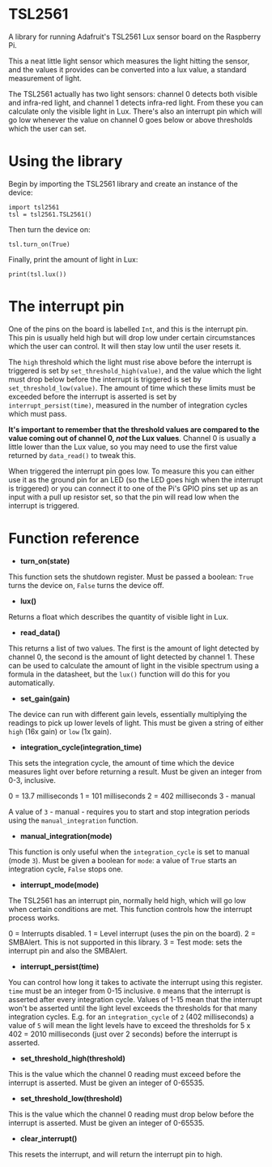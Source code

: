# TSL2561

A library for running Adafruit's TSL2561 Lux sensor board on the Raspberry Pi.

This a neat little light sensor which measures the light hitting the sensor, and the values it provides can be converted into a lux value, a standard measurement of light.  

The TSL2561 actually has two light sensors:  channel 0 detects both visible and infra-red light, and channel 1 detects infra-red light.  From these you can calculate only the visible light in Lux.  There's also an interrupt pin which will go low whenever the value on channel 0 goes below or above thresholds which the user can set.

# Using the library

Begin by importing the TSL2561 library and create an instance of the device:

```
import tsl2561
tsl = tsl2561.TSL2561()
```

Then turn the device on:
```
tsl.turn_on(True)
```

Finally, print the amount of light in Lux:
```
print(tsl.lux())
```

# The interrupt pin

One of the pins on the board is labelled `Int`, and this is the interrupt pin.  This pin is usually held high but will drop low under certain circumstances which the user can control.  It will then stay low until the user resets it.

The `high` threshold which the light must rise above before the interrupt is triggered is set by `set_threshold_high(value)`, and the value which the light must drop below before the interrupt is triggered is set by `set_threshold_low(value)`.  The amount of time which these limits must be exceeded before the interrupt is asserted is set by `interrupt_persist(time)`, measured in the number of integration cycles which must pass.

**It's important to remember that the threshold values are compared to the value coming out of channel 0, _not_ the Lux values**.  Channel 0  is usually a little lower than the Lux value, so you may need to use the first value returned by `data_read()` to tweak this.

When triggered the interrupt pin goes low.  To measure this you can either use it as the ground pin for an LED (so the LED goes high when the interrupt is triggered) or you can connect it to one of the Pi's GPIO pins set up as an input with a pull up resistor set, so that the pin will read low when the interrupt is triggered.

# Function reference

* **turn_on(state)**

This function sets the shutdown register.  Must be passed a boolean: `True` turns the device on, `False` turns the device off.

* **lux()**

Returns a float which describes the quantity of visible light in Lux.

* **read_data()**

This returns a list of two values.  The first is the amount of light detected by channel 0, the second is the amount of light detected by channel 1.  These can be used to calculate the amount of light in the visible spectrum using a formula in the datasheet, but the `lux()` function will do this for you automatically.

* **set_gain(gain)**

The device can run with different gain levels, essentially multiplying the readings to pick up lower levels of light.  This must be given a string of either `high` (16x gain) or `low` (1x gain).

* **integration_cycle(integration_time)**

This sets the integration cycle, the amount of time which the device measures light over before returning a result.  Must be given an integer from 0-3, inclusive.
  
  0 =  13.7 milliseconds
  1 = 101 milliseconds
  2 = 402 milliseconds
  3 - manual

A value of `3` - manual - requires you to start and stop integration periods using the `manual_integration` function.

* **manual_integration(mode)**

This function is only useful when the `integration_cycle` is set to manual (mode `3`).  Must be given a boolean for `mode`: a value of `True` starts an integration cycle, `False` stops one.

* **interrupt_mode(mode)**

The TSL2561 has an interrupt pin, normally held high, which will go low when certain conditions are met.  This function controls how the interrupt process works.

  0 = Interrupts disabled.
  1 = Level interrupt (uses the pin on the board).
  2 = SMBAlert.  This is not supported in this library.
  3 = Test mode: sets the interrupt pin and also the SMBAlert.
 
 * **interrupt_persist(time)**
 
 You can control how long it takes to activate the interrupt using this register.  `time` must be an integer from 0-15 inclusive.  `0` means that the interrupt is asserted after every integration cycle.  Values of 1-15 mean that the interrupt won't be asserted until the light level exceeds the thresholds for that many integration cycles.  E.g. for an `integration_cycle` of `2` (402 milliseconds) a value of `5` will mean the light levels have to exceed the thresholds for 5 x 402 = 2010 milliseconds (just over 2 seconds) before the interrupt is asserted.
 
 * **set_threshold_high(threshold)**
 
This is the value which the channel 0 reading must exceed before the interrupt is asserted.  Must be given an integer of 0-65535.
 
 * **set_threshold_low(threshold)**
 
This is the value which the channel 0 reading must drop below before the interrupt is asserted.  Must be given an integer of 0-65535.

* **clear_interrupt()**

This resets the interrupt, and will return the interrupt pin to high.

